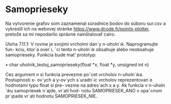 # Samoprieseky
Na vytvorenie grafov som zaznamenal súradnice bodov do súboru sur.csv a vykreslil ich na webovej stránke https://www.dcode.fr/points-plotter, pretože sa mi nepodarilo správne nainštalovať cairo.

Uloha 7.11.1: V rovine je svojimi vrcholmi dan´y n-uholn´ık. Naprogramujte fun-
kciu, ktor´a over´ı, ˇci tento n-uholn´ık obsahuje alebo neobsahuje samoprieseky.
Funkcia bude mat’ prototyp:

• char uholnik_testuj_samoprieseky(float *x, float *y, unsigned int n)

Cez argument n si funkcia prevezme poˇcet vrcholov n-uholn´ıka. Postupnosti x-
ov´ych a y-ov´ych s´uradn´ıc vrcholov reprezentovan´e hodnotami typu float si pre-
vezme na adres´ach x a y. Ak funkcia v n-uholn´ıku samopriesek n´ajde, vr´ati hod-
notu SAMOPRIESEK_ANO v opaˇcnom pr´ıpade vr´ati hodnotu SAMOPRIESEK_NIE.
